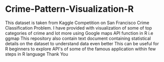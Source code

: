 # Crime-Pattern-Visualization-R
This dataset is taken from Kaggle Competition on San Francisco Crime Classification Problem. 
I have provided with visualization of some of top categories of crime and lot more using Google maps API function in R i.e ggmap
This repository also contain text document containing statistical details on the dataset to understand data even better
This can be useful for R beginners to explore API's of some of the famous application within few steps in R language
Thank You
